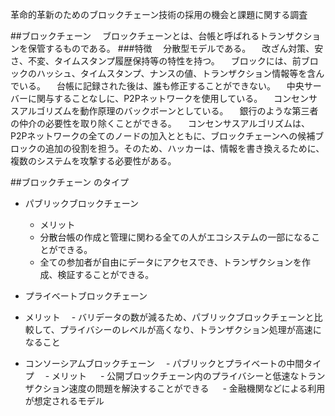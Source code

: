 革命的革新のためのブロックチェーン技術の採用の機会と課題に関する調査

##ブロックチェーン
　ブロックチェーンとは、台帳と呼ばれるトランザクションを保管するものである。
###特徴
　分散型モデルである。
　改ざん対策、安さ、不変、タイムスタンプ履歴保持等の特性を持つ。
　ブロックには、前ブロックのハッシュ、タイムスタンプ、ナンスの値、トランザクション情報等を含んでいる。
　台帳に記録された後は、誰も修正することができない。
　中央サーバーに関与することなしに、P2Pネットワークを使用している。
　コンセンサスアルゴリズムを動作原理のバックボーンとしている。
　銀行のような第三者の仲介の必要性を取り除くことができる。
　コンセンサスアルゴリズムは、P2Pネットワークの全てのノードの加入とともに、ブロックチェーンへの候補ブロックの追加の役割を担う。そのため、ハッカーは、情報を書き換えるために、複数のシステムを攻撃する必要性がある。

##ブロックチェーン のタイプ
- パブリックブロックチェーン
  - メリット 
   - 分散台帳の作成と管理に関わる全ての人がエコシステムの一部になることができる。
   - 全ての参加者が自由にデータにアクセスでき、トランザクションを作成、検証することができる。

- プライベートブロックチェーン 
 - メリット
　- バリデータの数が減るため、パブリックブロックチェーンと比較して、プライバシーのレベルが高くなり、トランザクション処理が高速になること

- コンソーシアムブロックチェーン 
　- パブリックとプライベートの中間タイプ
　- メリット
　 - 公開ブロックチェーン内のプライバシーと低速なトランザクション速度の問題を解決することができる
　 - 金融機関などによる利用が想定されるモデル
